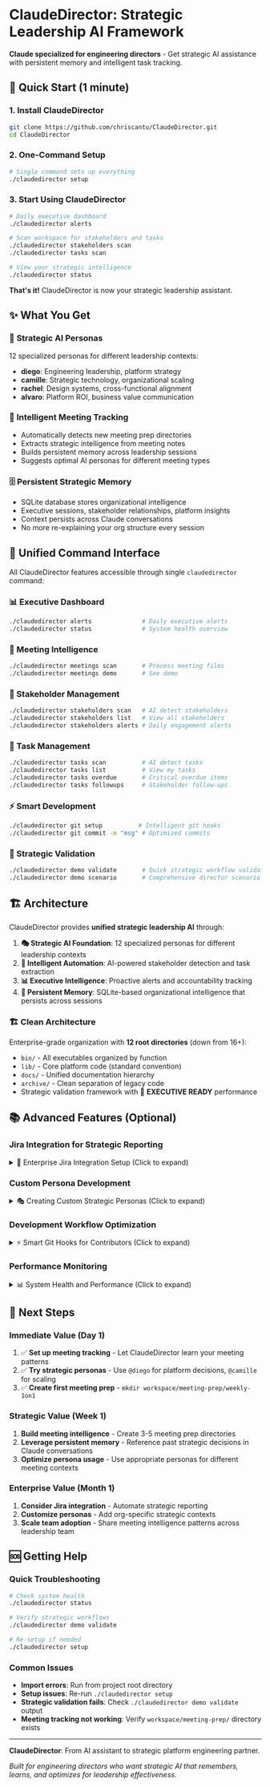 # ClaudeDirector: Strategic Leadership AI Framework

**Claude specialized for engineering directors** - Get strategic AI assistance with persistent memory and intelligent task tracking.

## 🚀 Quick Start (1 minute)

### 1. Install ClaudeDirector
```bash
git clone https://github.com/chriscantu/ClaudeDirector.git
cd ClaudeDirector
```

### 2. One-Command Setup
```bash
# Single command sets up everything
./claudedirector setup
```

### 3. Start Using ClaudeDirector
```bash
# Daily executive dashboard
./claudedirector alerts

# Scan workspace for stakeholders and tasks
./claudedirector stakeholders scan
./claudedirector tasks scan

# View your strategic intelligence
./claudedirector status
```

**That's it!** ClaudeDirector is now your strategic leadership assistant.

## ✨ What You Get

### 🧠 **Strategic AI Personas**
12 specialized personas for different leadership contexts:
- **diego**: Engineering leadership, platform strategy
- **camille**: Strategic technology, organizational scaling
- **rachel**: Design systems, cross-functional alignment
- **alvaro**: Platform ROI, business value communication

### 🎯 **Intelligent Meeting Tracking**
- Automatically detects new meeting prep directories
- Extracts strategic intelligence from meeting notes
- Builds persistent memory across leadership sessions
- Suggests optimal AI personas for different meeting types

### 🗄️ **Persistent Strategic Memory**
- SQLite database stores organizational intelligence
- Executive sessions, stakeholder relationships, platform insights
- Context persists across Claude conversations
- No more re-explaining your org structure every session

## 🎯 **Unified Command Interface**

All ClaudeDirector features accessible through single `claudedirector` command:

### **📊 Executive Dashboard**
```bash
./claudedirector alerts              # Daily executive alerts
./claudedirector status              # System health overview
```

### **🧠 Meeting Intelligence**
```bash
./claudedirector meetings scan       # Process meeting files
./claudedirector meetings demo       # See demo
```

### **👥 Stakeholder Management**
```bash
./claudedirector stakeholders scan   # AI detect stakeholders
./claudedirector stakeholders list   # View all stakeholders
./claudedirector stakeholders alerts # Daily engagement alerts
```

### **🎯 Task Management**
```bash
./claudedirector tasks scan          # AI detect tasks
./claudedirector tasks list          # View my tasks
./claudedirector tasks overdue       # Critical overdue items
./claudedirector tasks followups     # Stakeholder follow-ups
```

### **⚡ Smart Development**
```bash
./claudedirector git setup          # Intelligent git hooks
./claudedirector git commit -m "msg" # Optimized commits
```

### **🎯 Strategic Validation**
```bash
./claudedirector demo validate       # Quick strategic workflow validation
./claudedirector demo scenario       # Comprehensive director scenario testing
```

## 🏗️ Architecture

ClaudeDirector provides **unified strategic leadership AI** through:

1. **🎭 Strategic AI Foundation**: 12 specialized personas for different leadership contexts
2. **🧠 Intelligent Automation**: AI-powered stakeholder detection and task extraction
3. **📊 Executive Intelligence**: Proactive alerts and accountability tracking
4. **💾 Persistent Memory**: SQLite-based organizational intelligence that persists across sessions

### **🏗️ Clean Architecture**
Enterprise-grade organization with **12 root directories** (down from 16+):
- `bin/` - All executables organized by function
- `lib/` - Core platform code (standard convention)
- `docs/` - Unified documentation hierarchy
- `archive/` - Clean separation of legacy code
- Strategic validation framework with 🌟 **EXECUTIVE READY** performance

## 📚 Advanced Features (Optional)

### Jira Integration for Strategic Reporting

<details>
<summary>🔧 Enterprise Jira Integration Setup (Click to expand)</summary>

If you want automated strategic initiative tracking and executive reporting:

```bash
# Set up the Python service
cd strategic_integration_service
python -m venv venv
source venv/bin/activate
pip install -e .

# Configure environment
cp env.example .env
# Edit .env with your Jira credentials

# Extract strategic initiatives
sis-extract-l2 --output workspace/l2-initiatives.json
sis-weekly-report --output workspace/weekly-slt-report.md
```

**Features:**
- Automated L2 strategic initiative extraction
- Weekly SLT executive reports
- Monthly PI initiative analysis
- Performance optimization with multi-tier caching

**Requirements:**
- Jira API access
- Strategic initiative structure in your Jira instance
- Organizational buy-in for automated reporting

</details>

### Custom Persona Development

<details>
<summary>🎭 Creating Custom Strategic Personas (Click to expand)</summary>

You can extend ClaudeDirector with your own strategic personas:

1. Add to `claude_config.yaml`:
```yaml
personas:
  your_persona:
    description: "Your custom leadership context"
    context: "Specific domain expertise and communication style"
```

2. Reference in conversations:
```
@your_persona: How should we approach this technical decision?
```

</details>

### Development Workflow Optimization

<details>
<summary>⚡ Smart Git Hooks for Contributors (Click to expand)</summary>

If you're contributing to ClaudeDirector or customizing the codebase:

```bash
# Smart commit that skips irrelevant checks
./claudedirector git commit -m "Update meeting notes"  # Saves ~45s for documentation

# Traditional commit for code changes (full validation)
git commit -m "Fix critical bug"  # Full security + quality checks

# Analyze what would be optimized
./claudedirector demo validate  # Strategic workflow validation
```

**Features:**
- File-type-aware git hooks that save 10-45 seconds per commit
- Skips Python tests for documentation changes
- Maintains quality with security scanning where critical
- Intelligent hook filtering based on changed file types

**When useful:**
- Contributing to the ClaudeDirector codebase
- Customizing strategic integration scripts
- Frequent documentation updates
- Development workflow optimization

</details>

### Performance Monitoring

<details>
<summary>📊 System Health and Performance (Click to expand)</summary>

Monitor ClaudeDirector's performance and strategic intelligence:

```bash
# Strategic workflow validation
./claudedirector demo validate      # Quick performance validation
./claudedirector demo scenario      # Comprehensive director testing

# System health overview
./claudedirector status             # Overall system health

# Database integrity
sqlite3 memory/strategic_memory.db "PRAGMA integrity_check;"
```

</details>

## 🚀 Next Steps

### Immediate Value (Day 1)
1. ✅ **Set up meeting tracking** - Let ClaudeDirector learn your meeting patterns
2. ✅ **Try strategic personas** - Use `@diego` for platform decisions, `@camille` for scaling
3. ✅ **Create first meeting prep** - `mkdir workspace/meeting-prep/weekly-1on1`

### Strategic Value (Week 1)
1. **Build meeting intelligence** - Create 3-5 meeting prep directories
2. **Leverage persistent memory** - Reference past strategic decisions in Claude conversations
3. **Optimize persona usage** - Use appropriate personas for different meeting contexts

### Enterprise Value (Month 1)
1. **Consider Jira integration** - Automate strategic reporting
2. **Customize personas** - Add org-specific strategic contexts
3. **Scale team adoption** - Share meeting intelligence patterns across leadership team

## 🆘 Getting Help

### Quick Troubleshooting
```bash
# Check system health
./claudedirector status

# Verify strategic workflows
./claudedirector demo validate

# Re-setup if needed
./claudedirector setup
```

### Common Issues
- **Import errors**: Run from project root directory
- **Setup issues**: Re-run `./claudedirector setup`
- **Strategic validation fails**: Check `./claudedirector demo validate` output
- **Meeting tracking not working**: Verify `workspace/meeting-prep/` directory exists

---

**ClaudeDirector**: From AI assistant to strategic platform engineering partner.

*Built for engineering directors who want strategic AI that remembers, learns, and optimizes for leadership effectiveness.*
